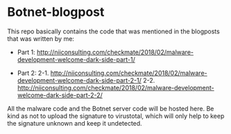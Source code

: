 # Botnet-blogpost
This repo basically contains the code that was mentioned in the blogposts that was written by me:

- Part 1: http://niiconsulting.com/checkmate/2018/02/malware-development-welcome-dark-side-part-1/


- Part 2:
    2-1. http://niiconsulting.com/checkmate/2018/02/malware-development-welcome-dark-side-part-2-1/
    2-2. http://niiconsulting.com/checkmate/2018/02/malware-development-welcome-dark-side-part-2-2/

All the malware code and the Botnet server code will be hosted here. Be kind as not to upload the signature to virustotal, which will only help to keep the signature unknown and keep it undetected.
